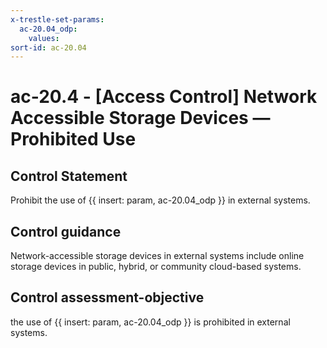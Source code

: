 ```yaml
---
x-trestle-set-params:
  ac-20.04_odp:
    values:
sort-id: ac-20.04
---
```


# ac-20.4 - \[Access Control\] Network Accessible Storage Devices — Prohibited Use

## Control Statement

Prohibit the use of {{ insert: param, ac-20.04_odp }} in external systems.

## Control guidance

Network-accessible storage devices in external systems include online storage devices in public, hybrid, or community cloud-based systems.

## Control assessment-objective

the use of {{ insert: param, ac-20.04_odp }} is prohibited in external systems.
